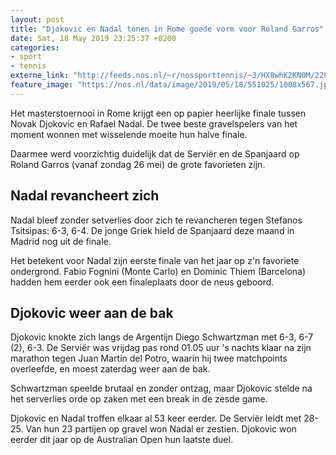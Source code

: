```yaml
---
layout: post
title: "Djokovic en Nadal tonen in Rome goede vorm voor Roland Garros"
date: Sat, 18 May 2019 23:25:37 +0200
categories: 
- sport 
- tennis 
externe_link: "http://feeds.nos.nl/~r/nossporttennis/~3/HX8whK2KN0M/2285330"
feature_image: "https://nos.nl/data/image/2019/05/18/551025/1008x567.jpg"
---
```


<p>Het masterstoernooi in Rome krijgt een op papier heerlijke finale tussen Novak Djokovic en Rafael Nadal. De twee beste gravelspelers van het moment wonnen met wisselende moeite hun halve finale. </p>
<p>Daarmee werd voorzichtig duidelijk dat de Serviër en de Spanjaard op Roland Garros (vanaf zondag 26 mei) de grote favorieten zijn. </p>
<h2>Nadal revancheert zich</h2>
<p>Nadal bleef zonder setverlies door zich te revancheren tegen Stefanos Tsitsipas: 6-3, 6-4. De jonge Griek hield de Spanjaard deze maand in Madrid nog uit de finale.</p>
<p>Het betekent voor Nadal zijn eerste finale van het jaar op z'n favoriete ondergrond. Fabio Fognini (Monte Carlo) en Dominic Thiem (Barcelona) hadden hem eerder ook een finaleplaats door de neus geboord. </p>
<h2>Djokovic weer aan de bak</h2>
<p>Djokovic knokte zich langs de Argentijn Diego Schwartzman met 6-3, 6-7 (2), 6-3. De Serviër was vrijdag pas rond 01.05 uur 's nachts klaar na zijn marathon tegen Juan Martin del Potro, waarin hij twee matchpoints overleefde, en moest zaterdag weer aan de bak.</p>
<p>Schwartzman speelde brutaal en zonder ontzag, maar Djokovic stelde na het serverlies orde op zaken met een break in de zesde game.</p>
<p> Djokovic en Nadal troffen elkaar al 53 keer eerder. De Serviër leidt met 28-25. Van hun 23 partijen op gravel won Nadal er zestien. Djokovic won eerder dit jaar op de Australian Open hun laatste duel.</p><img src="http://feeds.feedburner.com/~r/nossporttennis/~4/HX8whK2KN0M" height="1" width="1" alt=""/>
